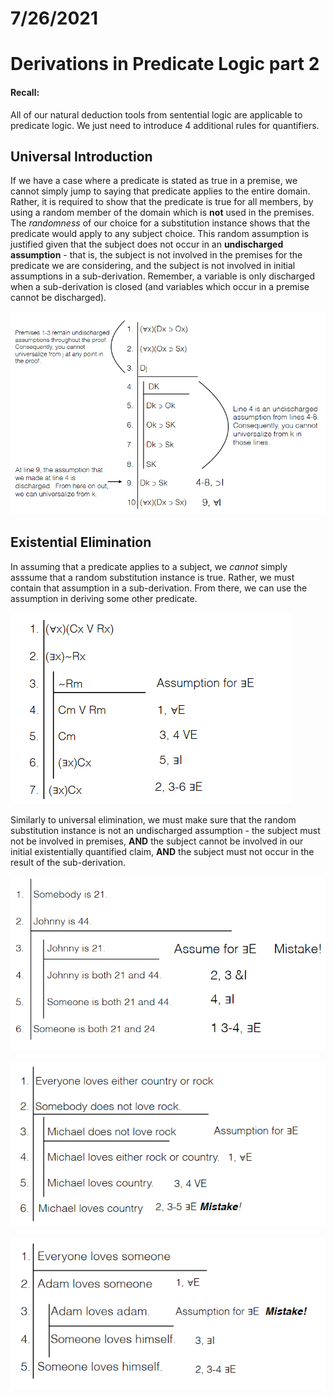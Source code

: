 # 7/26/2021
# Derivations in Predicate Logic part 2

#### Recall:
All of our natural deduction tools from sentential logic are applicable to predicate logic. We just need to introduce 4 additional rules for quantifiers.

## Universal Introduction
If we have a case where a predicate is stated as true in a premise, we cannot simply jump to saying that predicate applies to the entire domain. Rather, it is required to show that the predicate is true for all members, by using a random member of the domain which is **not** used in the premises. The *randomness* of our choice for a substitution instance shows that the predicate would apply to any subject choice. This random assumption is justified given that the subject does not occur in an **undischarged assumption** - that is, the subject is not involved in the premises for the predicate we are considering, and the subject is not involved in initial assumptions in a sub-derivation. Remember, a variable is only discharged when a sub-derivation is closed (and variables which occur in a premise cannot be discharged).

![Example of Universal Introduction](images/universal-intro.png)

## Existential Elimination
In assuming that a predicate applies to a subject, we *cannot* simply asssume that a random substitution instance is true. Rather, we must contain that assumption in a sub-derivation. From there, we can use the assumption in deriving some other predicate.

![Example of Existential Introduction](images/existential-intro.png)

Similarly to universal elimination, we must make sure that the random substitution instance is not an undischarged assumption - the subject must not be involved in premises, **AND** the subject cannot be involved in our initial existentially quantified claim, **AND** the subject must not occur in the result of the sub-derivation.

![Example of Existential Introduction](images/existential-intro-mistake-1.png)

![Example of Existential Introduction](images/existential-intro-mistake-2.png)

![Example of Existential Introduction](images/existential-intro-mistake-3.png)
